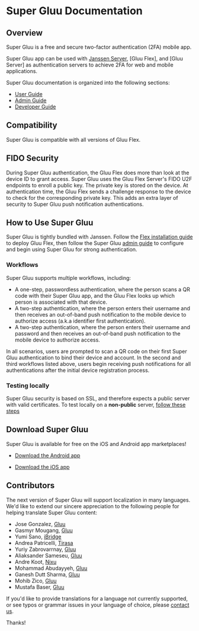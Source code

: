 # Super Gluu Documentation

## Overview
Super Gluu is a free and secure two-factor authentication (2FA) mobile app. 

Super Gluu app can be used with [Janssen Server](https://docs.jans.io/), [Gluu Flex], and [Gluu Server] as 
authentication servers to achieve 2FA for web and mobile applications.

Super Gluu documentation is organized into the following sections:

- [User Guide](./user-guide/index.md)
- [Admin Guide](./admin-guide/index.md)
- [Developer Guide](./developer-guide/index.md)

## Compatibility 

Super Gluu is compatible with all versions of Gluu Flex.

## FIDO Security
During Super Gluu authentication, the Gluu Flex does more than look at the device ID to grant access. Super Gluu uses 
the Gluu Flex Server's FIDO U2F endpoints to enroll a public key. The private key is stored on the device. At 
authentication time, the Gluu Flex sends a challenge response to the device to check for the corresponding private key. 
This adds an extra layer of security to Super Gluu push notification authentications. 

## How to Use Super Gluu 
Super Gluu is tightly bundled with Janssen. 
Follow the [Flex installation guide](https://github.com/GluuFederation/flex/tree/docs-sg-changes/flex-linux-setup) to 
deploy Gluu Flex, then follow the Super Gluu [admin guide](./admin-guide/index.md) to configure and begin using 
Super Gluu for strong authentication.

### Workflows
Super Gluu supports multiple workflows, including: 
- A one-step, passwordless authentication, where the person scans a QR code with their Super Gluu app, and the Gluu Flex
looks up which person is associated with that device.
- A two-step authentication, where the person enters their username and then receives an out-of-band push notification 
to the mobile device to authorize access (a.k.a identifier first authentication).
- A two-step authentication, where the person enters their username and password and then receives an out-of-band push 
notification to the mobile device to authorize access.   

In all scenarios, users are prompted to scan a QR code on their first Super Gluu authentication to bind their device 
and account. In the second and third workflows listed above, users begin receiving push notifications for all 
authentications after the initial device registration process. 

### Testing locally 

Super Gluu security is based on SSL, and therefore expects a public server with valid certificates. To test locally on a **non-public** server, [follow these steps](./developer-guide/index.md#testing-locally-)

## Download Super Gluu		
Super Gluu is available for free on the iOS and Android app marketplaces! 

 - [Download the Android app](https://play.google.com/store/apps/details?id=gluu.org.super.gluu)

 - [Download the iOS app](https://itunes.apple.com/us/app/super-gluu/id1093479646?ls=1&mt=8)

## Contributors 

The next version of Super Gluu will support localization in many languages. We'd like to extend our sincere appreciation to the following people for helping translate Super Gluu content:

- Jose Gonzalez, [Gluu](https://gluu.org)
- Gasmyr Mougang, [Gluu](https://gluu.org)
- Yumi Sano, [iBridge](https://ibrdg.co.jp/)
- Andrea Patricelli, [Tirasa](https://www.tirasa.net/)
- Yuriy Zabrovarrnay, [Gluu](https://gluu.org)
- Aliaksander Sameseu, [Gluu](https://gluu.org)
- Andre Koot, [Nixu](https://nixu.com)
- Mohammad Abudayyeh, [Gluu](https://gluu.org)
- Ganesh Dutt Sharma, [Gluu](https://gluu.org)
- Mohib Zico, [Gluu](https://gluu.org)
- Mustafa Baser, [Gluu](https://gluu.org)

If you'd like to provide translations for a language not currently supported, or see typos or grammar issues in your language of choice, please [contact us](https://gluu.org/contact).

Thanks! 
